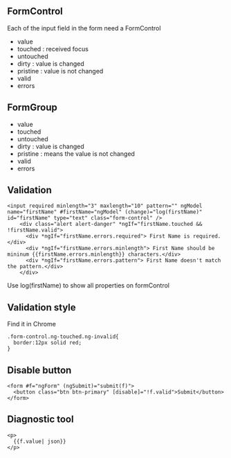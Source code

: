 ## FormControl
  Each of the input field in the form need a FormControl
  - value
  - touched     : received focus
  - untouched
  - dirty       : value is changed
  - pristine    : value is not changed
  - valid
  - errors

## FormGroup
  - value
  - touched
  - untouched
  - dirty : value is changed
  - pristine : means the value is not changed
  - valid
  - errors

## Validation
```
<input required minlength="3" maxlength="10" pattern="" ngModel name="firstName" #firstName="ngModel" (change)="log(firstName)" id="firstName" type="text" class="form-control" />
    <div class="alert alert-danger" *ngIf="firstName.touched && !firstName.valid">
      <div *ngIf="firstName.errors.required"> First Name is required.</div>
      <div *ngIf="firstName.errors.minlength"> First Name should be mininum {{firstName.errors.minlength}} characters.</div>
      <div *ngIf="firstName.errors.pattern"> First Name doesn't match the pattern.</div>
    </div>
```
Use log(firstName) to show all properties on formControl

## Validation style
  Find it in Chrome 
```
.form-control.ng-touched.ng-invalid{
  border:12px solid red; 
}
```

## Disable button
```
<form #f="ngForm" (ngSubmit)="submit(f)">
  <button class="btn btn-primary" [disable]="!f.valid">Submit</button>
</form>
```

## Diagnostic tool
```
<p>
  {{f.value| json}}
</p>
```